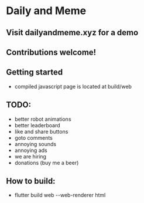 # Daily and Meme

## Visit dailyandmeme.xyz for a demo

## Contributions welcome!  

## Getting started
* compiled javascript page is located at build/web

## TODO:  
* better robot animations
* better leaderboard
* like and share buttons
* goto comments
* annoying sounds
* annoying ads
* we are hiring
* donations (buy me a beer)


## How to build:
* flutter build web --web-renderer html